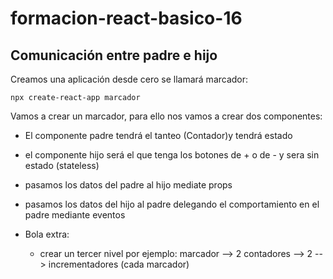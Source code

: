 # formacion-react-basico-16


## Comunicación entre padre e hijo

Creamos una aplicación desde cero se llamará marcador:

`npx create-react-app marcador`

Vamos a crear un marcador, para ello nos vamos a crear dos componentes:
* El componente padre tendrá el tanteo (Contador)y tendrá estado
* el componente hijo será el que tenga los botones de + o de - y sera sin estado (stateless) 
* pasamos los datos del padre al hijo mediate props
* pasamos los datos del hijo al padre delegando el comportamiento en el padre mediante eventos

* Bola extra:
    * crear un tercer nivel por ejemplo: marcador --> 2 contadores --> 2 --> incrementadores (cada marcador)
    



